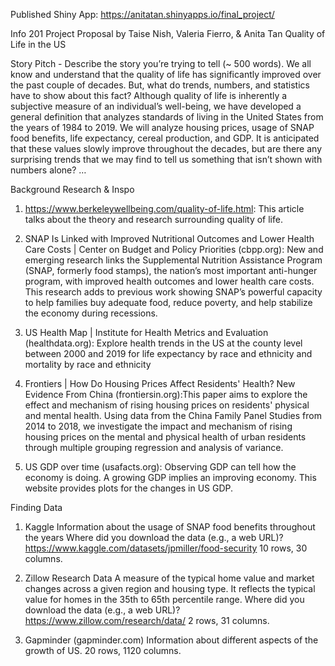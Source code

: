 
Published Shiny App: https://anitatan.shinyapps.io/final_project/ 

Info 201 Project Proposal by Taise Nish, Valeria Fierro, & Anita Tan
Quality of Life in the US

Story Pitch - Describe the story you’re trying to tell  (~ 500 words). 
We all know and understand that the quality of life has significantly improved over the past couple of decades. But, what do trends, numbers, and statistics have to show about this fact? Although quality of life is inherently a subjective measure of an individual’s well-being, we have developed a general definition that analyzes standards of living in the United States from the years of 1984 to 2019. We will analyze housing prices, usage of SNAP food benefits, life expectancy, cereal production, and GDP. It is anticipated that these values slowly improve throughout the decades, but are there any surprising trends that we may find to tell us something that isn’t shown with numbers alone?
…


Background Research & Inspo 

1. https://www.berkeleywellbeing.com/quality-of-life.html: This article talks about the theory and research surrounding quality of life.

2. SNAP Is Linked with Improved Nutritional Outcomes and Lower Health Care Costs | Center on Budget and Policy Priorities (cbpp.org): New and emerging research links the Supplemental Nutrition Assistance Program (SNAP, formerly food stamps), the nation’s most important anti-hunger program, with improved health outcomes and lower health care costs. This research adds to previous work showing SNAP’s powerful capacity to help families buy adequate food, reduce poverty, and help stabilize the economy during recessions.

3. US Health Map | Institute for Health Metrics and Evaluation (healthdata.org): Explore health trends in the US at the county level between 2000 and 2019 for life expectancy by race and ethnicity and mortality by race and ethnicity

4. Frontiers | How Do Housing Prices Affect Residents' Health? New Evidence From China (frontiersin.org):This paper aims to explore the effect and mechanism of rising housing prices on residents' physical and mental health. Using data from the China Family Panel Studies from 2014 to 2018, we investigate the impact and mechanism of rising housing prices on the mental and physical health of urban residents through multiple grouping regression and analysis of variance. 

5. US GDP over time (usafacts.org): Observing GDP can tell how the economy is doing. A growing GDP implies an improving economy. This website provides plots for the changes in US GDP.


Finding Data 

1. Kaggle
Information about the usage of SNAP food benefits throughout the years
Where did you download the data (e.g., a web URL)? 
https://www.kaggle.com/datasets/jpmiller/food-security 
10 rows, 30 columns.
 

2. Zillow Research Data
A measure of the typical home value and market changes across a given region and housing type. It reflects the typical value for homes in the 35th to 65th percentile range.
Where did you download the data (e.g., a web URL)? 
https://www.zillow.com/research/data/ 
2 rows, 31 columns.
  
3. Gapminder (gapminder.com)
Information about different aspects of the growth of US. 
20 rows, 1120 columns.

